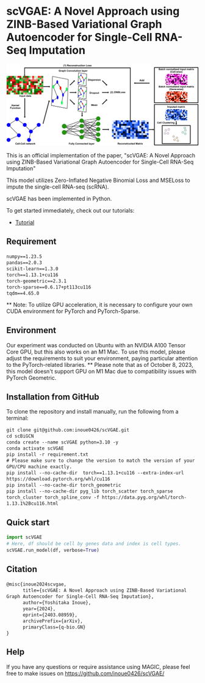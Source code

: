 # scVGAE: A Novel Approach using ZINB-Based Variational Graph Autoencoder for Single-Cell RNA-Seq Imputation

![](scVGAE.png)

This is an official implementation of the paper, "scVGAE: A Novel Approach using ZINB-Based Variational Graph Autoencoder for Single-Cell RNA-Seq Imputation"

This model utilizes Zero-Inflated Negative Binomial Loss and MSELoss to impute the single-cell RNA-seq (scRNA).

scVGAE has been implemented in Python.

To get started immediately, check out our tutorials:
- [Tutorial](https://github.com/inoue0426/scVGAE/blob/main/sample%20notebook.ipynb)

## Requirement

```
numpy==1.23.5
pandas==2.0.3
scikit-learn==1.3.0
torch==1.13.1+cu116
torch-geometric==2.3.1
torch-sparse==0.6.17+pt113cu116
tqdm==4.65.0
```

** Note: To utilize GPU acceleration, it is necessary to configure your own CUDA environment for PyTorch and PyTorch-Sparse.

## Environment

Our experiment was conducted on Ubuntu with an NVIDIA A100 Tensor Core GPU, but this also works on an M1 Mac. To use this model, please adjust the requirements to suit your environment, paying particular attention to the PyTorch-related libraries. 
**  Please note that as of October 8, 2023, this model doesn't support GPU on M1 Mac due to compatibility issues with PyTorch Geometric. 

## Installation from GitHub
To clone the repository and install manually, run the following from a terminal:
```
git clone git@github.com:inoue0426/scVGAE.git
cd scBiGCN
conda create --name scVGAE python=3.10 -y
conda activate scVGAE
pip install -r requirement.txt
# Please make sure to change the version to match the version of your GPU/CPU machine exactly.
pip install --no-cache-dir  torch==1.13.1+cu116 --extra-index-url https://download.pytorch.org/whl/cu116
pip install --no-cache-dir torch_geometric
pip install --no-cache-dir pyg_lib torch_scatter torch_sparse torch_cluster torch_spline_conv -f https://data.pyg.org/whl/torch-1.13.1%2Bcu116.html
```

## Quick start

```python
import scVGAE
# Here, df should be cell by genes data and index is cell types.
scVGAE.run_model(df, verbose=True) 
```

## Citation

```
@misc{inoue2024scvgae,
      title={scVGAE: A Novel Approach using ZINB-Based Variational Graph Autoencoder for Single-Cell RNA-Seq Imputation}, 
      author={Yoshitaka Inoue},
      year={2024},
      eprint={2403.08959},
      archivePrefix={arXiv},
      primaryClass={q-bio.GN}
}
```

## Help
If you have any questions or require assistance using MAGIC, please feel free to make issues on https://github.com/inoue0426/scVGAE/
